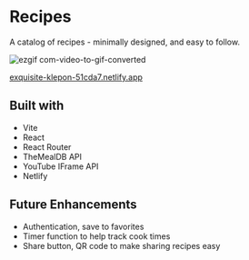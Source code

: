 # Recipes
A catalog of recipes - minimally designed, and easy to follow. 

![ezgif com-video-to-gif-converted](https://github.com/jeffmancilla/recipes/assets/54294370/dc5de32d-9a27-49cb-a534-c5925ef04406)

[exquisite-klepon-51cda7.netlify.app](https://exquisite-klepon-51cda7.netlify.app)

## Built with
- Vite
- React
- React Router
- TheMealDB API
- YouTube IFrame API
- Netlify

## Future Enhancements

- Authentication, save to favorites
- Timer function to help track cook times
- Share button, QR code to make sharing recipes easy
